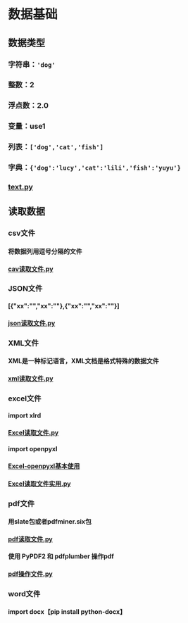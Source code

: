 # 数据基础

## 数据类型
### 字符串：`'dog'`
### 整数：2
### 浮点数：2.0
### 变量：use1
### 列表：`['dog','cat','fish']`
### 字典：`{'dog':'lucy','cat':'lili','fish':'yuyu'}`
### [text.py](E:/../code/text.py)

## 读取数据
### csv文件 
#### 将数据列用逗号分隔的文件
#### [cav读取文件.py](E:/../code/csvtext.py)

### JSON文件
#### [{"xx":"","xx":""},{"xx":"","xx":""}]
#### [json读取文件.py](E:/../code/jsontext.py)

### XML文件
#### XML是一种标记语言，XML文档是格式特殊的数据文件
#### [xml读取文件.py](E:/../code/xmldata.py)

### excel文件
#### import xlrd
#### [Excel读取文件.py](E:/../code/parse_excel_xlrd01.py)

#### import openpyxl
#### [Excel-openpyxl基本使用](E:/../code/parse_excel_openpyxl01.py)
#### [Excel读取文件实用.py](E:/../code/parse_excel_openpyxl02.py)

### pdf文件
#### 用slate包或者pdfminer.six包
#### [pdf读取文件.py](E:/../code/parse_pdf01.py)

#### 使用 PyPDF2 和 pdfplumber 操作pdf
#### [pdf操作文件.py](code/parse_pdf02.py)

### word文件
#### import docx【pip install python-docx】
#### 

